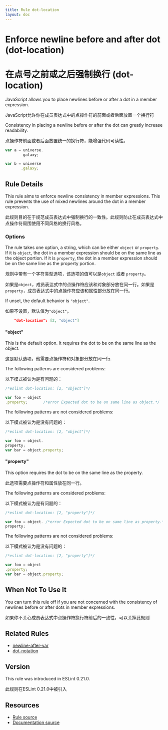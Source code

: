 ```yaml
---
title: Rule dot-location
layout: doc
---
```

<!-- Note: No pull requests accepted for this file. See README.md in the root directory for details. -->
# Enforce newline before and after dot (dot-location)
# 在点号之前或之后强制换行 (dot-location)

JavaScript allows you to place newlines before or after a dot in a member expression.

JavaScript允许你在成员表达式中的点操作符的前面或者后面放置一个换行符

Consistency in placing a newline before or after the dot can greatly increase readability.

点操作符前面或者后面放置统一的换行符，能增强代码可读性。

```js
var a = universe.
        galaxy;

var b = universe
       .galaxy;
```

## Rule Details

This rule aims to enforce newline consistency in member expressions. This rule prevents the use of mixed newlines around the dot in a member expression.

此规则目的在于规范成员表达式中强制换行的一致性。此规则防止在成员表达式中点操作符周围使用不同风格的换行风格。

### Options

The rule takes one option, a string, which can be either `object` or `property`.
If it is `object`, the dot in a member expression should be on the same line as the object portion.
If it is `property`, the dot in a member expression should be on the same line as the property portion.

规则中带有一个字符类型选项，该选项的值可以是`object` 或者 `property`。

如果是`object`，成员表达式中的点操作符应该和对象部分放在同一行。如果是`property`，成员表达式中的点操作符应该和属性部分放在同一行。

If unset, the default behavior is `"object"`.

如果不设置，默认值为`"object"`。

```json
    "dot-location": [2, "object"]
```

#### "object"

This is the default option. It requires the dot to be on the same line as the object.

这是默认选项，他需要点操作符和对象部分放在同一行.

The following patterns are considered problems:

以下模式被认为是有问题的：

```js
/*eslint dot-location: [2, "object"]*/

var foo = object
.property;       /*error Expected dot to be on same line as object.*/
```

The following patterns are not considered problems:

以下模式被认为是没有问题的：

```js
/*eslint dot-location: [2, "object"]*/

var foo = object.
property;
var bar = object.property;
```

#### "property"

This option requires the dot to be on the same line as the property.

此选项需要点操作符和属性放在同一行。

The following patterns are considered problems:

以下模式被认为是有问题的：

```js
/*eslint dot-location: [2, "property"]*/

var foo = object. /*error Expected dot to be on same line as property.*/
property;
```

The following patterns are not considered problems:

以下模式被认为是没有问题的：

```js
/*eslint dot-location: [2, "property"]*/

var foo = object
.property;
var bar = object.property;
```

## When Not To Use It

You can turn this rule off if you are not concerned with the consistency of newlines before or after dots in member expressions.

如果你不关心成员表达式中点操作符换行符前后的一致性，可以关掉此规则

## Related Rules

* [newline-after-var](newline-after-var)
* [dot-notation](dot-notation)

## Version

This rule was introduced in ESLint 0.21.0.

此规则在ESLint 0.21.0中被引入

## Resources

* [Rule source](https://github.com/eslint/eslint/tree/master/lib/rules/dot-location.js)
* [Documentation source](https://github.com/eslint/eslint/tree/master/docs/rules/dot-location.md)
